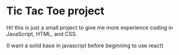 # Tic Tac Toe project

Hi! this is just a small project to give me more experience coding in JavaScript, HTML, and CSS.

(I want a solid base in javascript before beginning to use react)